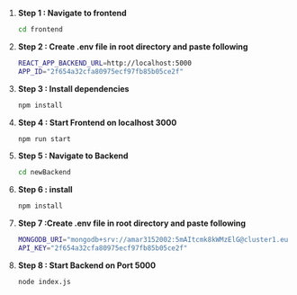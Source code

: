 1. **Step 1 : Navigate to frontend**
   ```bash
   cd frontend
   
2. **Step 2 : Create .env file in root directory and paste following**
   ```bash
   REACT_APP_BACKEND_URL=http://localhost:5000
   APP_ID="2f654a32cfa80975ecf97fb85b05ce2f"

3. **Step 3 : Install dependencies**
   ```bash
   npm install

4. **Step 4 : Start Frontend on localhost 3000**
   ```bash
   npm run start
   
5. **Step 5 : Navigate to Backend**
   ```bash
   cd newBackend

6. **Step 6 : install**
   ```bash
   npm install


7. **Step 7 :Create .env file in root directory and paste following**
   ```bash
   MONGODB_URI="mongodb+srv://amar3152002:5mAItcmk8kWMzElG@cluster1.eupnh.mongodb.net/?retryWrites=true&w=majority&appName=Cluster1"
   API_KEY="2f654a32cfa80975ecf97fb85b05ce2f"

   
9. **Step 8 : Start Backend on Port 5000**
   ```bash
   node index.js
